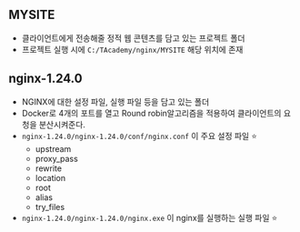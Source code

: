 ## MYSITE

- 클라이언트에게 전송해줄 정적 웹 콘텐츠를 담고 있는 프로젝트 폴더
- 프로젝트 실행 시에 `C:/TAcademy/nginx/MYSITE` 해당 위치에 존재

## nginx-1.24.0

- NGINX에 대한 설정 파일, 실행 파일 등을 담고 있는 폴더
- Docker로 4개의 포트를 열고 Round robin알고리즘을 적용하여 클라이언트의 요청을 분산시켜준다.
- `nginx-1.24.0/nginx-1.24.0/conf/nginx.conf` 이 주요 설정 파일 ⭐
    - upstream
    - proxy_pass
    - rewrite
    - location
    - root
    - alias
    - try_files
- `nginx-1.24.0/nginx-1.24.0/nginx.exe` 이 nginx를 실행하는 실행 파일 ⭐
